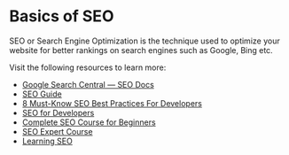 # Basics of SEO

SEO or Search Engine Optimization is the technique used to optimize your website for better rankings on search engines such as Google, Bing etc.

Visit the following resources to learn more:

- [Google Search Central — SEO Docs](https://developers.google.com/search/docs)
- [SEO Guide](https://github.com/seo/guide)
- [8 Must-Know SEO Best Practices For Developers](https://neilpatel.com/blog/seo-developers/)
- [SEO for Developers](https://medium.com/welldone-software/seo-for-developers-a-quick-overview-5b5b7ce34679)
- [Complete SEO Course for Beginners](https://www.youtube.com/watch?v=xsVTqzratPs)
- [SEO Expert Course](https://www.youtube.com/watch?v=SnxeXZpZkI0)
- [Learning SEO](https://learningseo.io/)